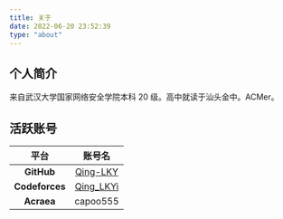 ```yaml
---
title: 关于
date: 2022-06-20 23:52:39
type: "about"
---
```


## 个人简介

来自武汉大学国家网络安全学院本科 20 级。高中就读于汕头金中。ACMer。

## 活跃账号
| 平台 | 账号名 |
| :--: | :--: |
| **GitHub** | [Qing-LKY](https://github.com/Qing-LKY) |
| **Codeforces** | [Qing_LKYi](https://codeforces.com/profile/Qing_LKYi) |
| **Acraea** | capoo555 |
